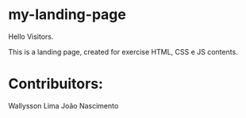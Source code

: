 # my-landing-page

Hello Visitors.

This is a landing page, created for exercise HTML, CSS e JS contents.

# Contribuitors:

Wallysson Lima
João Nascimento
